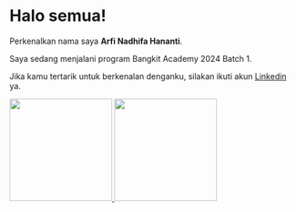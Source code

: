 # Halo semua! 

Perkenalkan nama saya **Arfi Nadhifa Hananti**.<br>

Saya sedang menjalani program Bangkit Academy 2024 Batch 1.<br>

Jika kamu tertarik untuk berkenalan denganku, silakan ikuti akun [Linkedin](https://www.linkedin.com/in/arfinadhifahananti/) ya.

<p align="left">
<a href="https://github.com/Arfi3">
  <img height="180em" src="https://github-readme-stats-eight-theta.vercel.app/api?username=Arfi3&show_icons=true&theme=algolia&include_all_commits=true&count_private=true"/>
  <img height="180em" src="https://github-readme-stats-eight-theta.vercel.app/api/top-langs/?username=Arfi3&layout=compact&theme=algolia"/>
</a>
</p>
